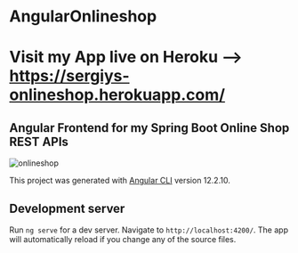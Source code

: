 # AngularOnlineshop

# Visit my App live on Heroku --> https://sergiys-onlineshop.herokuapp.com/

## Angular Frontend for my Spring Boot Online Shop REST APIs

![onlineshop](https://user-images.githubusercontent.com/64901418/179367831-f47ada21-abac-4237-8c56-0a0c2c1a85e6.png)


This project was generated with [Angular CLI](https://github.com/angular/angular-cli) version 12.2.10.

## Development server

Run `ng serve` for a dev server. Navigate to `http://localhost:4200/`. The app will automatically reload if you change any of the source files.

